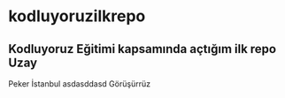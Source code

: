 # kodluyoruzilkrepo
Kodluyoruz Eğitimi kapsamında açtığım ilk repo
Uzay
--------------
Peker
İstanbul
asdasddasd
Görüşürrüz
